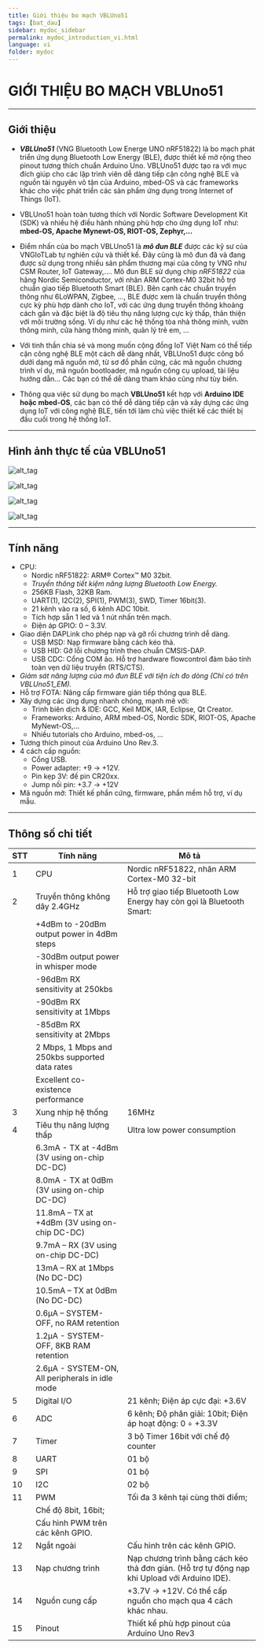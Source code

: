 ```yaml
---
title: Giới thiệu bo mạch VBLUno51
tags: [bat_dau]
sidebar: mydoc_sidebar
permalink: mydoc_introduction_vi.html
language: vi
folder: mydoc
---
```


# GIỚI THIỆU BO MẠCH VBLUno51

***
## Giới thiệu 

* ***VBLUno51*** (VNG Bluetooth Low Energe UNO nRF51822) là bo mạch phát triển ứng dụng Bluetooth Low Energy (BLE), được thiết kế mở rộng theo pinout tương thích chuẩn Arduino Uno. VBLUno51 được tạo ra với mục đích giúp cho các lập trình viên dễ dàng tiếp cận công nghệ BLE và nguồn tài nguyên vô tận của Arduino, mbed-OS và các frameworks khác cho việc phát triển các sản phẩm ứng dụng trong Internet of Things (IoT). 

* VBLUno51 hoàn toàn tương thích với Nordic Software Development Kit (SDK) và nhiều hệ điều hành nhúng phù hợp cho ứng dụng IoT như: **mbed-OS, Apache Mynewt-OS, RIOT-OS, Zephyr,...**

* Điểm nhấn của bo mạch VBLUno51 là ***mô đun BLE*** được các kỹ sư của VNGIoTLab tự nghiên cứu và thiết kế. Đây cũng là mô đun đã và đang được sử dụng trong nhiều sản phẩm thương mại của công ty VNG như CSM Router, IoT Gateway,…. Mô đun BLE sử dụng chip *nRF51822* của hãng Nordic Semiconductor, với nhân ARM Cortex-M0 32bit hỗ trợ chuẩn giao tiếp Bluetooth Smart (BLE). Bên cạnh các chuẩn truyền thông như 6LoWPAN, Zigbee, …, BLE được xem là chuẩn truyền thông cực kỳ phù hợp dành cho IoT, với các ứng dụng truyền thông khoảng cách gần và đặc biệt là độ tiêu thụ năng lượng cực kỳ thấp, thân thiện với môi trường sống. Ví dụ như các hệ thống tòa nhà thông minh, vườn thông minh, cửa hàng thông minh, quản lý trẻ em, …

* Với tinh thần chia sẻ và mong muốn cộng đồng IoT Việt Nam có thể tiếp cận công nghệ BLE một cách dễ dàng nhất, VBLUno51 được công bố dưới dạng mã nguồn mở,  từ sơ đồ phần cứng, các mã nguồn chương trình ví dụ, mã nguồn bootloader, mã nguồn công cụ upload, tài liệu hướng dẫn… Các bạn có thể dễ dàng tham khảo cũng như tùy biến.

* Thông qua việc sử dụng bo mạch **VBLUno51** kết hợp với **Arduino IDE hoặc mbed-OS**, các bạn có thể dễ dàng tiếp cận và xây dựng các ứng dụng IoT với công nghệ BLE, tiến tới làm chủ việc thiết kế các thiết bị đầu cuối trong hệ thống IoT.

***
## Hình ảnh thực tế của VBLUno51

![alt_tag](images/vbluno51_fact1.jpg  "VBLUno51 board")

![alt_tag](images/vbluno51_fact2.jpg  "Top layer")

![alt_tag](images/vbluno51_fact3.jpg  "Bottom layer")

![alt_tag](images/vbluno51_fact4.jpg  "VBLUno51 board with OLED")

***
## Tính năng
- CPU:
	+ Nordic nRF51822: ARM® Cortex™ M0 32bit.
	+ *Truyền thông tiết kiệm năng lượng Bluetooth Low Energy.*
	+ 256KB Flash, 32KB Ram.
	+ UART(1), I2C(2), SPI(1), PWM(3), SWD, Timer 16bit(3).
	+ 21 kênh vào ra số, 6 kênh ADC 10bit.
	+ Tích hợp sẵn 1 led và 1 nút nhấn trên mạch.
	+ Điện áp GPIO: 0 – 3.3V.
- Giao diện DAPLink cho phép nạp và gỡ rối chương trình dễ dàng.
	+ USB MSD: Nạp firmware bằng cách kéo thả.
	+ USB HID: Gỡ lỗi chương trình theo chuẩn CMSIS-DAP.
	+ USB CDC: Cổng COM ảo. Hỗ trợ hardware flowcontrol đảm bảo tính toàn vẹn dữ liệu truyền (RTS/CTS).
- *Giám sát năng lượng của mô đun BLE với tiện ích đo dòng (Chỉ có trên VBLUno51_EM).*
- Hỗ trợ FOTA: Nâng cấp firmware gián tiếp thông qua BLE.
- Xây dựng các ứng dụng nhanh chóng, mạnh mẽ với:
	+ Trình biên dịch & IDE: GCC, Keil MDK, IAR, Eclipse, Qt Creator.
	+ Frameworks: Arduino, ARM mbed-OS, Nordic SDK, RIOT-OS, Apache MyNewt-OS,…
	+ Nhiều tutorials cho Arduino, mbed-os, ...
- Tương thích pinout của Arduino Uno Rev.3.
- 4 cách cấp nguồn:
	+ Cổng USB.
	+ Power adapter: +9 -> +12V.
	+ Pin kẹp 3V: đế pin CR20xx.
	+ Jump nối pin: +3.7 -> +12V
- Mã nguồn mở: Thiết kế phần cứng, firmware, phần mềm hỗ trợ, ví dụ mẫu.
	
***
## Thông số chi tiết 

STT | Tính năng | Mô tả 
--- | --------- | ---------------------------
1|CPU| Nordic nRF51822, nhân ARM Cortex-M0 32-bit
2|Truyền thông không dây 2.4GHz|Hỗ trợ giao tiếp Bluetooth Low Energy hay còn gọi là Bluetooth Smart:
 | |+4dBm to -20dBm output power in 4dBm steps
 | |-30dBm output power in whisper mode
 | |-96dBm RX sensitivity at 250kbs
 | |-90dBm RX sensitivity at 1Mbps
 | |-85dBm RX sensitivity at 2Mbps
 | |2 Mbps, 1 Mbps and 250kbs supported data rates
 | |Excellent co-existence performance
3|Xung nhịp hệ thống|16MHz
4|Tiêu thụ năng lượng thấp|Ultra low power consumption
 | |6.3mA - TX at -4dBm (3V using on-chip DC-DC)
 | |8.0mA - TX at 0dBm (3V using on-chip DC-DC)
 | |11.8mA – TX at +4dBm (3V using on-chip DC-DC)
 | |9.7mA – RX (3V using on-chip DC-DC)
 | |13mA – RX at 1Mbps (No DC-DC)
 | |10.5mA – TX at 0dBm (No DC-DC)
 | |0.6µA – SYSTEM-OFF, no RAM retention
 | |1.2µA - SYSTEM-OFF, 8KB RAM retention
 | |2.6µA - SYSTEM-ON, All peripherals in idle mode
5|Digital I/O|21 kênh; Điện áp cực đại: +3.6V
6|ADC|6 kênh; Độ phân giải: 10bit; Điện áp hoạt động: 0 ÷ +3.3V
7|Timer|3 bộ Timer 16bit với chế độ counter
8|UART|01 bộ
9|SPI|01 bộ
10|I2C|02 bộ
11|PWM|Tối đa 3 kênh tại cùng thời điểm;
 | |Chế độ 8bit, 16bit;
 | |Cấu hình PWM trên các kênh GPIO.
 12|Ngắt ngoài|Cấu hình trên các kênh GPIO.
 13|Nạp chương trình|Nạp chương trình bằng cách kéo thả đơn giản. (Hỗ trợ tự động nạp khi Upload với Arduino IDE).
 14|Nguồn cung cấp| +3.7V -> +12V. Có thể cấp nguồn cho mạch qua 4 cách khác nhau.
15|Pinout|Thiết kế phù hợp pinout của Arduino Uno Rev3


